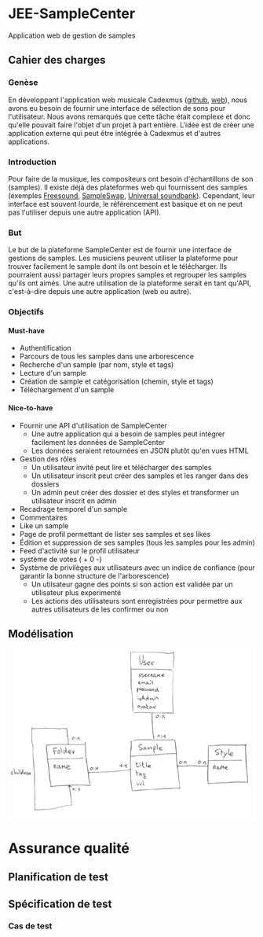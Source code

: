 # JEE-SampleCenter

Application web de gestion de samples

## Cahier des charges

### Genèse

En développant l'application web musicale Cadexmus ([github](https://github.com/HE-Arc/cadexmus2), [web](http://cadexmus.com)), nous avons eu besoin de fournir une interface de sélection de sons pour l'utilisateur. Nous avons remarqués que cette tâche était complexe et donc qu'elle pouvait faire l'objet d'un projet à part entière. L'idée est de créer une application externe qui peut être intégrée à Cadexmus et d'autres applications.

### Introduction

Pour faire de la musique, les compositeurs ont besoin d'échantillons de son (samples). Il existe déjà des plateformes web qui fournissent des samples (exemples [Freesound](https://www.freesound.org/), [SampleSwap](http://sampleswap.org), [Universal soundbank](http://www.universal-soundbank.com/)). Cependant, leur interface est souvent lourde, le référencement est basique et on ne peut pas l'utiliser depuis une autre application (API).

### But

Le but de la plateforme SampleCenter est de fournir une interface de gestions de samples. Les musiciens peuvent utiliser la plateforme pour trouver facilement le sample dont ils ont besoin et le télécharger. Ils pourraient aussi partager leurs propres samples et regrouper les samples qu'ils ont aimés.
Une autre utilisation de la plateforme serait en tant qu'API, c'est-à-dire depuis une autre application (web ou autre).

### Objectifs

#### Must-have

* Authentification
* Parcours de tous les samples dans une arborescence
* Recherche d'un sample (par nom, style et tags)
* Lecture d'un sample
* Création de sample et catégorisation (chemin, style et tags)
* Téléchargement d'un sample

#### Nice-to-have

* Fournir une API d'utilisation de SampleCenter
    * Une autre application qui a besoin de samples peut intégrer facilement les données de SampleCenter
    * Les données seraient retournées en JSON plutôt qu'en vues HTML
* Gestion des rôles
    * Un utilisateur invité peut lire et télécharger des samples
    * Un utilisateur inscrit peut créer des samples et les ranger dans des dossiers
    * Un admin peut créer des dossier et des styles et transformer un utilisateur inscrit en admin
* Recadrage temporel d'un sample
* Commentaires
* Like un sample
* Page de profil permettant de lister ses samples et ses likes
* Édition et suppression de ses samples (tous les samples pour les admin)
* Feed d'activité sur le profil utilisateur
* système de votes ( + 0 -)
* Système de privilèges aux utilisateurs avec un indice de confiance (pour garantir la bonne structure de l'arborescence)
    * Un utilsateur gagne des points si son action est validée par un utilisateur plus experimenté
    * Les actions des utilisateurs sont enregistrées pour permettre aux autres utilisateurs de les confirmer ou non
    
## Modélisation

![modélisation](https://raw.githubusercontent.com/ceschinloris/JEE-SampleCenter/master/schema_modelisation_bdd_sampleCenter.png)

# Assurance qualité

## Planification de test

## Spécification de test

### Cas de test
